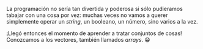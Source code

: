 La programación no sería tan divertida y poderosa si sólo pudieramos tabajar con una cosa por vez: muchas veces no vamos a querer simplemente operar un _string_, un booleano, un número, sino varios a la vez. 

¡Llegó entonces el momento de aprender a tratar conjuntos de cosas! Conozcamos a los vectores, también llamados _arrays_. :grin:
